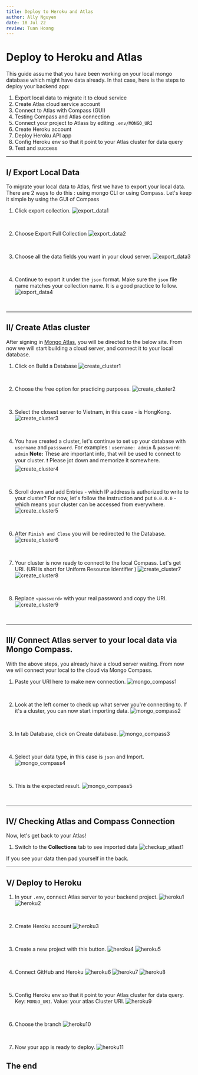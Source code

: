 ```yaml
---
title: Deploy to Heroku and Atlas
author: Ally Nguyen
date: 18 Jul 22
review: Tuan Hoang
---
```


# Deploy to Heroku and Atlas

This guide assume that you have been working on your local mongo database which might have data already. 
In that case, here is the steps to deploy your backend app:

1. Export local data to migrate it to cloud service
2. Create Atlas cloud service account
3. Connect to Atlas with Compass (GUI)
4. Testing Compass and Atlas connection
5. Connect your project to Atlass by editing `.env/MONGO_URI`
6. Create Heroku account
7. Deploy Heroku API app
8. Config Heroku env so that it point to your Atlas cluster for data query
9. Test and success


<hr>

## I/ Export Local Data

To migrate your local data to Atlas, first we have to export your local data. There are 2 ways to do this : using mongo CLI or using Compass. Let's keep it simple by using the GUI of Compass

1. Click export collection.
![export_data1](./assets/export_data1.png)
<br>

2. Choose Export Full Collection
![export_data2](./assets/export_data2.png)
<br>

3. Choose all the data fields you want in your cloud server.
![export_data3](./assets/export_data3.png)
<br>

4. Continue to export it under the `json` format. Make sure the `json` file name matches your collection name. It is a good practice to follow.
![export_data4](./assets/export_data4.png)
<br>
<hr>

## II/ Create Atlas cluster

After signing in [Mongo Atlas](./assets/https://bit.ly/3REpPEX), you will be directed to the below site. From now we will start building a cloud server, and connect it to your local database.

1. Click on Build a Database
![create_cluster1](./assets/create_cluster1.png)
<br>

2. Choose the free option for practicing purposes.
![create_cluster2](./assets/create_cluster2.png)
<br>

3. Select the closest server to Vietnam, in this case - is HongKong.
![create_cluster3](./assets/create_cluster3.png)
<br>

4. You have created a cluster, let's continue to set up your database with `username` and `passsword`. For examples : `username: admin` & `password: admin` 
**Note:** These are important info, that will be used to connect to your cluster. ❗️ Please jot down and memorize it somewhere.
![create_cluster4](./assets/create_cluster4.png)
<br>

5. Scroll down and add Entries - which IP address is authorized to write to your cluster? 
For now, let's follow the instruction and put `0.0.0.0` - which means your cluster can be accessed from everywhere.
![create_cluster5](./assets/create_cluster5.png)
<br>

6. After `Finish and Close` you will be redirected to the Database.
![create_cluster6](./assets/create_cluster6.png)
<br>

7. Your cluster is now ready to connect to the local Compass. Let's get URI. (URI is short for Uniform Resource Identifier )
![create_cluster7](./assets/create_cluster7.png)
![create_cluster8](./assets/create_cluster8.png)
<br>

8. Replace `<password>` with your real password and copy the URI.
![create_cluster9](./assets/create_cluster9.png)
<br>
<hr>

## III/ Connect Atlas server to your local data via Mongo Compass.

With the above steps, you already have a cloud server waiting. From now we will connect your local to the cloud via Mongo Compass.

1. Paste your URI here to make new connection.
![mongo_compass1](./assets/mongo_compass1.png)
<br>


2. Look at the left corner to check up what server you're connecting to. If it's a cluster, you can now start importing data.
![mongo_compass2](./assets/mongo_compass2.png)
<br>

3. In tab Database, click on Create database.
![mongo_compass3](./assets/mongo_compass3.png)
<br>

4. Select your data type, in this case is `json` and Import.
![mongo_compass4](./assets/mongo_compass4.png)
<br>

5. This is the expected result.
![mongo_compass5](./assets/mongo_compass5.png)
<br>

<hr>

## IV/ Checking Atlas and Compass Connection

Now, let's get back to your Atlas!
1. Switch to the **Collections** tab to see imported data
![checkup_atlast1](./assets/checkup_atlas1.png)

If you see your data then pad yourself in the back.
<br>
<hr>

## V/ Deploy to Heroku

1. In your `.env`, connect Atlas server to your backend project.
![heroku1](./assets/heroku1.png)
![heroku2](./assets/heroku2.png)
<br>

2. Create Heroku account
![heroku3](./assets/heroku3.png)
<br>

3. Create a new project with this button.
![heroku4](./assets/heroku4.png)
![heroku5](./assets/heroku5.png)
<br>

4. Connect GitHub and Heroku
![heroku6](./assets/heroku6.png)
![heroku7](./assets/heroku7.png)
![heroku8](./assets/heroku8.png)
<br>


5. Config Heroku env so that it point to your Atlas cluster for data query. Key: `MONGO_URI`. Value: your atlas Cluster URI.
![heroku9](./assets/heroku9.png)
<br>

6. Choose the branch 
![heroku10](./assets/heroku10.png)
<br>

7. Now your app is ready to deploy.
![heroku11](./assets/heroku11.png)

## The end